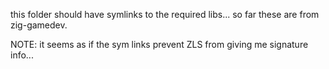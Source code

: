 this folder should have symlinks to the required libs...
so far these are from zig-gamedev.

NOTE: it seems as if the sym links prevent ZLS from giving me signature info...
